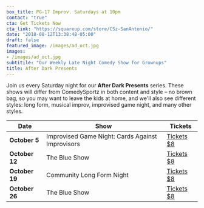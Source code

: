 ```yaml
---
box_title: PG-17 Improv. Saturdays at 10pm
contact: "true"
cta: Get Tickets Now
cta_link: "https://squareup.com/store/CSz-SanAntonio/"
date: "2018-08-12T13:38:48-05:00"
draft: false
featured_image: /images/ad_oct.jpg
images:
- /images/ad_oct.jpg
subtitile: "Our Weekly Late Night Comedy Show for Grownups"
title: After Dark Presents
---
```


Join us every Saturday night for our **After Dark Presents** series. These shows will differ from ComedySportz in both content and style – no brown bag, so you may want to leave the kids at home, and we'll also see different styles: long form, musical improv, improvised game night, and many other styles.

<a id="tickets"></a>

| **Date** | **Show** | **Tickets** |
|----------|------|-----------------|
| **October 5**   |Improvised Game Night: Cards Against Improvisors   |[Tickets $8](https://squareup.com/store/CSz-SanAntonio/item/oct-th-improv-game-night-cards-against-improvisors)   |
| **October 12** |The Blue Show|[Tickets $8](https://squareup.com/store/CSz-SanAntonio/item/oct-th-after-dark-the-blue-show)|
| **October 19**   | Community Long Form Night  |[Tickets $8](https://squareup.com/store/CSz-SanAntonio/item/oct-th-community-long-form-night)  |
| **October 26**   |The Blue Show   |[Tickets $8](https://squareup.com/store/CSz-SanAntonio/item/oct-th-after-dark-the-blue-show-1)   |
